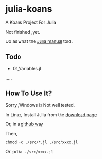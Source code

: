 # julia-koans
A Koans Project For Julia

Not finished ,yet.

Do as what the [Julia manual](http://docs.julialang.org/en/stable/#manual) told .
## Todo
- 01_Variables.jl

.....

## How To Use It?
Sorry ,Windows is Not well tested.

In Linux, Install Julia from the [download page](http://julialang.org/downloads/)

Or, in a [github way](https://github.com/JuliaLang/julia)

Then, 

`chmod +x ./src/*.jl
./src/xxxx.jl
`

Or `julia ./src/xxxx.jl`

